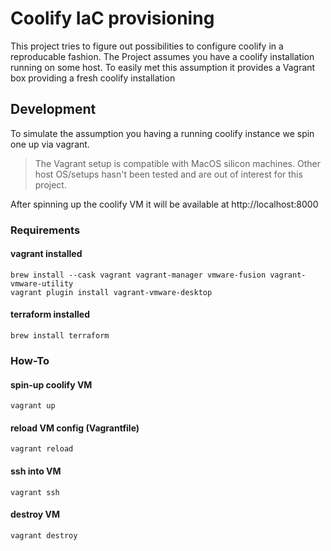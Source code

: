 # Coolify IaC provisioning
This project tries to figure out possibilities to configure coolify in a reproducable fashion.
The Project assumes you have a coolify installation running on some host.
To easily met this assumption it provides a Vagrant box providing a fresh coolify installation

## Development
To simulate the assumption you having a running coolify instance we spin one up via vagrant.
> The Vagrant setup is compatible with MacOS silicon machines. Other host OS/setups hasn't been tested and are out of interest for this project.

After spinning up the coolify VM it will be available at http://localhost:8000

### Requirements
#### vagrant installed
    brew install --cask vagrant vagrant-manager vmware-fusion vagrant-vmware-utility
    vagrant plugin install vagrant-vmware-desktop

#### terraform installed
    brew install terraform

### How-To
#### spin-up coolify VM
    vagrant up

#### reload VM config (Vagrantfile)
    vagrant reload

#### ssh into VM
    vagrant ssh

#### destroy VM
    vagrant destroy